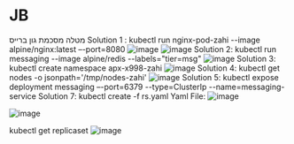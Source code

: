 # JB
מטלה מסכמת גון ברייס
Solution 1 : kubectl run nginx-pod-zahi --image alpine/nginx:latest –-port=8080
![image](https://user-images.githubusercontent.com/87436052/126059999-53b6ea01-dd55-42b9-baf3-c85cecddde5d.png)
![image](https://user-images.githubusercontent.com/87436052/126060011-4dd7a9aa-d727-4815-a8e5-49d84787603d.png)
Solution 2:
kubectl run messaging --image alpine/redis --labels="tier=msg"
![image](https://user-images.githubusercontent.com/87436052/126060222-f81b2f0a-4349-467d-9a07-d81657d740c2.png)
Solution 3:
kubectl create namespace apx-x998-zahi
![image](https://user-images.githubusercontent.com/87436052/126060280-ee334694-bc19-4539-8f2f-fdece0c56b3e.png)
Solution 4:
kubectl get nodes -o jsonpath='/tmp/nodes-zahi'
![image](https://user-images.githubusercontent.com/87436052/126060293-758bcbf2-3d9a-486d-a0cc-bc3d8afd172f.png)
Solution 5:
kubectl expose deployment messaging –-port=6379 --type=ClusterIp --name=messaging-service
Solution 7:
kubectl create -f rs.yaml
Yaml File:
![image](https://user-images.githubusercontent.com/87436052/126060513-164834e6-41d1-4947-80af-dfb0ceef5c36.png)

![image](https://user-images.githubusercontent.com/87436052/126060481-07243b43-6e2c-4f07-b8e2-903fa702c637.png)

kubectl get replicaset
![image](https://user-images.githubusercontent.com/87436052/126060491-84876acf-61a7-4358-b90c-9c853e621257.png)


